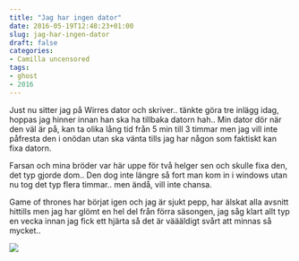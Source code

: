 ```yaml
---
title: "Jag har ingen dator"
date: 2016-05-19T12:48:23+01:00
slug: jag-har-ingen-dator
draft: false
categories:
- Camilla uncensored
tags:
- ghost
- 2016
---
```


Just nu sitter jag på Wirres dator och skriver.. tänkte göra tre inlägg idag, hoppas jag hinner innan han ska ha tillbaka datorn hah.. Min dator dör när den väl är på, kan ta olika lång tid från 5 min till 3 timmar men jag vill inte påfresta den i onödan utan ska vänta tills jag har någon som faktiskt kan fixa datorn.

Farsan och mina bröder var här uppe för två helger sen och skulle fixa den, det typ gjorde dom.. Den dog inte längre så fort man kom in i windows utan nu tog det typ flera timmar.. men ändå, vill inte chansa.

Game of thrones har börjat igen och jag är sjukt pepp, har älskat alla avsnitt hittills men jag har glömt en hel del från förra säsongen, jag såg klart allt typ en vecka innan jag fick ett hjärta så det är väääldigt svårt att minnas så mycket..

![](/assets/images/ghost/2016/05/milly2.jpg)
